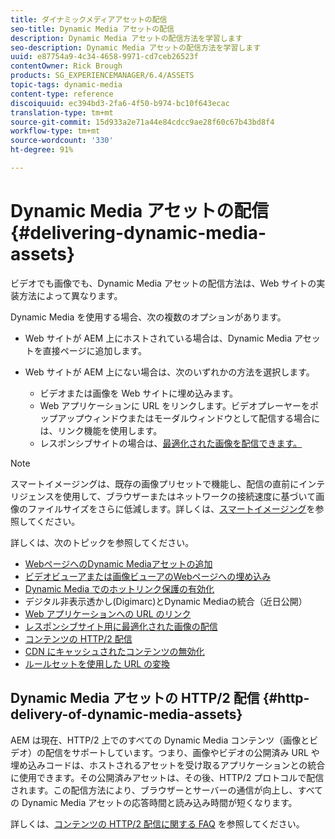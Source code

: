 ```yaml
---
title: ダイナミックメディアアセットの配信
seo-title: Dynamic Media アセットの配信
description: Dynamic Media アセットの配信方法を学習します
seo-description: Dynamic Media アセットの配信方法を学習します
uuid: e87754a9-4c34-4658-9971-cd7ceb26523f
contentOwner: Rick Brough
products: SG_EXPERIENCEMANAGER/6.4/ASSETS
topic-tags: dynamic-media
content-type: reference
discoiquuid: ec394bd3-2fa6-4f50-b974-bc10f643ecac
translation-type: tm+mt
source-git-commit: 15d933a2e71a44e84cdcc9ae28f60c67b43bd8f4
workflow-type: tm+mt
source-wordcount: '330'
ht-degree: 91%

---
```



# Dynamic Media アセットの配信  {#delivering-dynamic-media-assets}

ビデオでも画像でも、Dynamic Media アセットの配信方法は、Web サイトの実装方法によって異なります。

Dynamic Media を使用する場合、次の複数のオプションがあります。

* Web サイトが AEM 上にホストされている場合は、Dynamic Media アセットを直接ページに追加します。
* Web サイトが AEM 上にない場合は、次のいずれかの方法を選択します。

   * ビデオまたは画像を Web サイトに埋め込みます。
   * Web アプリケーションに URL をリンクします。ビデオプレーヤーをポップアップウィンドウまたはモーダルウィンドウとして配信する場合には、リンク機能を使用します。
   * レスポンシブサイトの場合は、[最適化された画像を配信できます。](responsive-site.md)

>[!NOTE]
>
>スマートイメージングは、既存の画像プリセットで機能し、配信の直前にインテリジェンスを使用して、ブラウザーまたはネットワークの接続速度に基づいて画像のファイルサイズをさらに低減します。詳しくは、[スマートイメージング](imaging-faq.md)を参照してください。

詳しくは、次のトピックを参照してください。

* [WebページへのDynamic Mediaアセットの追加](adding-dynamic-media-assets-to-pages.md)
* [ビデオビューアまたは画像ビューアのWebページへの埋め込み](embed-code.md)
* [Dynamic Media でのホットリンク保護の有効化](https://helpx.adobe.com/jp/experience-manager/6-4/assets/using/hotlink-protection.html)
* デジタル非表示透かし(Digimarc)とDynamic Mediaの統合（近日公開）
* [Web アプリケーションへの URL のリンク](linking-urls-to-yourwebapplication.md)
* [レスポンシブサイト用に最適化された画像の配信](responsive-site.md)
* [コンテンツの HTTP/2 配信](http2.md)
* [CDN にキャッシュされたコンテンツの無効化](invalidate-cdn-cached-content.md)
* [ルールセットを使用した URL の変換](using-rulesets-to-transform-urls.md)

## Dynamic Media アセットの HTTP/2 配信 {#http-delivery-of-dynamic-media-assets}

AEM は現在、HTTP/2 上でのすべての Dynamic Media コンテンツ（画像とビデオ）の配信をサポートしています。つまり、画像やビデオの公開済み URL や埋め込みコードは、ホストされるアセットを受け取るアプリケーションとの統合に使用できます。その公開済みアセットは、その後、HTTP/2 プロトコルで配信されます。この配信方法により、ブラウザーとサーバーの通信が向上し、すべての Dynamic Media アセットの応答時間と読み込み時間が短くなります。

詳しくは、[コンテンツの HTTP/2 配信に関する FAQ](/help/sites-administering/scene7-http2faq.md) を参照してください。
